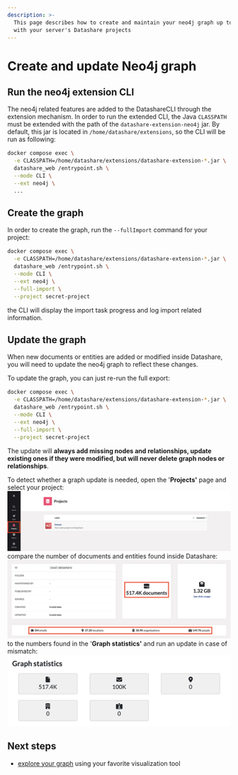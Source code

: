 ```yaml
---
description: >-
  This page describes how to create and maintain your neo4j graph up to date
  with your server's Datashare projects
---
```


# Create and update Neo4j graph

## Run the neo4j extension CLI

The neo4j related features are added to the DatashareCLI through the extension mechanism. In order to run the extended CLI, the Java `CLASSPATH` must be extended with the path of the `datashare-extension-neo4j` jar. By default, this jar is located in `/home/datashare/extensions`, so the CLI will be run as following:

```bash
docker compose exec \
  -e CLASSPATH=/home/datashare/extensions/datashare-extension-*.jar \
  datashare_web /entrypoint.sh \
  --mode CLI \
  --ext neo4j \
  ... 
```

## Create the graph

In order to create the graph, run the `--fullImport` command for your project:

```bash
docker compose exec \
  -e CLASSPATH=/home/datashare/extensions/datashare-extension-*.jar \
  datashare_web /entrypoint.sh \
  --mode CLI \
  --ext neo4j \
  --full-import \
  --project secret-project
```

the CLI will display the import task progress and log import related information.

## Update the graph

When new documents or entities are added or modified inside Datashare, you will need to update the neo4j graph to reflect these changes.

To update the graph, you can just re-run the full export:

```bash
docker compose exec \
  -e CLASSPATH=/home/datashare/extensions/datashare-extension-*.jar \
  datashare_web /entrypoint.sh \
  --mode CLI \
  --ext neo4j \
  --full-import \
  --project secret-project
```

The update will **always add missing nodes and relationships, update existing ones if they were modified, but will never delete graph nodes or relationships**.

To detect whether a graph update is needed, open the '**Projects'** page and select your project: ![projects](../../.gitbook/assets/neo4j/projects.png) compare the number of documents and entities found inside Datashare: ![datashare-stats](../../.gitbook/assets/neo4j/project-insights.png) to the numbers found in the '**Graph statistics'** and run an update in case of mismatch: ![stats](../../.gitbook/assets/neo4j/neo4j-widget-statistics.png)

## Next steps

* [explore your graph](../../usage/explore-the-neo4j-graph.md#exploring-your-graph) using your favorite visualization tool
